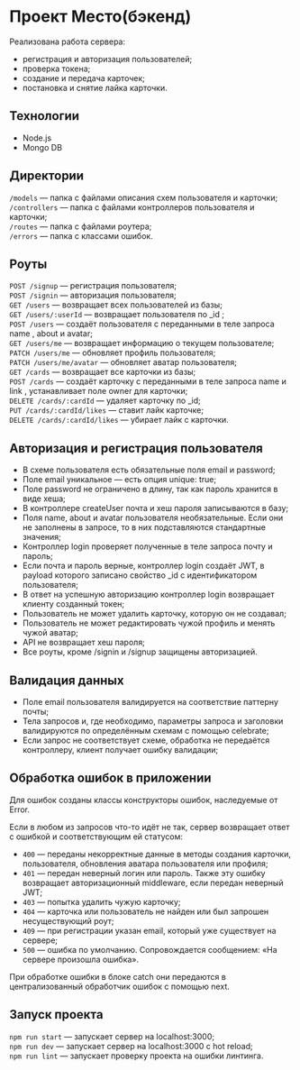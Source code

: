 # Проект Место(бэкенд)

Реализована работа сервера:
- регистрация и авторизация пользователей;
- проверка токена;
- создание и передача карточек;
- постановка и снятие лайка карточки.

## Технологии

- Node.js
- Mongo DB

## Директории

`/models` — папка с файлами описания схем пользователя и карточки;  
`/controllers` — папка с файлами контроллеров пользователя и карточки;  
`/routes` — папка с файлами роутера;  
`/errors` — папка с классами ошибок.  

## Роуты

`POST /signup` — регистрация пользователя;  
`POST /signin` — авторизация пользователя;  
`GET /users` — возвращает всех пользователей из базы;  
`GET /users/:userId` — возвращает пользователя по _id ;  
`POST /users` — создаёт пользователя с переданными в теле запроса name , about и avatar;  
`GET /users/me` — возвращает информацию о текущем пользователе;  
`PATCH /users/me` — обновляет профиль пользователя;  
`PATCH /users/me/avatar` — обновляет аватар пользователя;  
`GET /cards` — возвращает все карточки из базы;  
`POST /cards` — создаёт карточку с переданными в теле запроса name и link , устанавливает поле owner для карточки;  
`DELETE /cards/:cardId` — удаляет карточку по _id;  
`PUT /cards/:cardId/likes` — ставит лайк карточке;  
`DELETE /cards/:cardId/likes` — убирает лайк с карточки.  

## Авторизация и регистрация пользователя

- В схеме пользователя есть обязательные поля email и password;
- Поле email уникальное — есть опция unique: true;
- Поле password не ограничено в длину, так как пароль хранится в виде хеша;
- В контроллере createUser почта и хеш пароля записываются в базу;
- Поля name, about и avatar пользователя необязательные. Если они не заполнены в запросе, то в них подставляются стандартные значения;
- Контроллер login проверяет полученные в теле запроса почту и пароль;
- Если почта и пароль верные, контроллер login создаёт JWT, в payload которого записано свойство _id с идентификатором пользователя;
- В ответ на успешную авторизацию контроллер login возвращает клиенту созданный токен;
- Пользователь не может удалить карточку, которую он не создавал;
- Пользователь не может редактировать чужой профиль и менять чужой аватар;
- API не возвращает хеш пароля;
- Все роуты, кроме /signin и /signup защищены авторизацией.

## Валидация данных

- Поле email пользователя валидируется на соответствие паттерну почты;
- Тела запросов и, где необходимо, параметры запроса и заголовки валидируются по определённым схемам с помощью celebrate;
- Если запрос не соответствует схеме, обработка не передаётся контроллеру, клиент получает ошибку валидации;

## Обработка ошибок в приложении

Для ошибок созданы классы конструкторы ошибок, наследуемые от Error.

Если в любом из запросов что-то идёт не так, сервер возвращает ответ с ошибкой и соответствующим ей статусом:
- `400` — переданы некорректные данные в методы создания карточки, пользователя, обновления аватара пользователя или профиля;
- `401` — передан неверный логин или пароль. Также эту ошибку возвращает авторизационный middleware, если передан неверный JWT;
- `403` — попытка удалить чужую карточку;
- `404` — карточка или пользователь не найден или был запрошен несуществующий роут;
- `409` — при регистрации указан email, который уже существует на сервере;
- `500` — ошибка по умолчанию. Сопровождается сообщением: «На сервере произошла ошибка».

При обработке ошибки в блоке catch они передаются в централизованный обработчик ошибок с помощью next.

## Запуск проекта

`npm run start` — запускает сервер на localhost:3000;  
`npm run dev` — запускает сервер на localhost:3000 с hot reload;  
`npm run lint` — запускает проверку проекта на ошибки линтинга.
